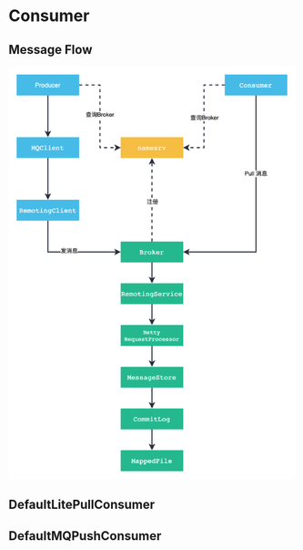 # Consumer

## Message Flow

![messgae flow](images/rocketmq-messgae-flow.png)

## DefaultLitePullConsumer

## DefaultMQPushConsumer
